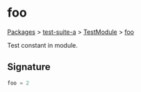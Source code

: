 # foo

[Packages](/) > [test-suite-a](/test-suite-a/) > [TestModule](/test-suite-a/testmodule-namespace/) > [foo](/test-suite-a/testmodule-namespace/foo-variable)

Test constant in module.

<a id="foo-signature"></a>

## Signature

```typescript
foo = 2
```
